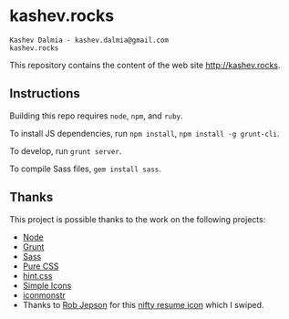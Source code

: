 # kashev.rocks

    Kashev Dalmia - kashev.dalmia@gmail.com
    kashev.rocks

This repository contains the content of the web site http://kashev.rocks.

## Instructions
Building this repo requires `node`, `npm`, and `ruby`.

To install JS dependencies, run `npm install`, `npm install -g grunt-cli`.

To develop, run `grunt server`.

To compile Sass files, `gem install sass`.

## Thanks
This project is possible thanks to the work on the following projects:

- [Node](http://nodejs.org/)
- [Grunt](http://gruntjs.com/)
- [Sass](http://sass-lang.com/)
- [Pure CSS](http://purecss.io/)
- [hint.css](http://kushagragour.in/lab/hint/)
- [Simple Icons](http://simpleicons.org/)
- [iconmonstr](http://iconmonstr.com/)
- Thanks to [Rob Jepson](http://robjepson.wordpress.com/) for this [nifty resume icon](http://robjepson.wordpress.com/2013/04/16/resume-icon/) which I swiped.
